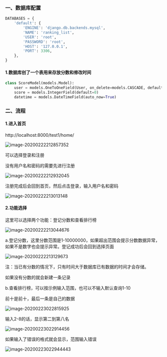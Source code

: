 ### 一、数据库配置

```python
DATABASES = {
    'default': {
        'ENGINE': 'django.db.backends.mysql',
        'NAME': 'ranking_list',
        'USER': 'root',
        'PASSWORD': 'root',
        'HOST': '127.0.0.1',
        'PORT': 3306,
    },
}
```

#### 1.数据库创了一个表用来存放分数和修改时间

```python
class ScoreModel(models.Model):
    user = models.OneToOneField(User, on_delete=models.CASCADE, default=None)
    score = models.IntegerField(default=0)
    datetime = models.DateTimeField(auto_now=True)
```

### 二、流程

#### 1.进入首页

http://localhost:8000/test1/home/

![image-20200222212857352](C:\Users\CMo\AppData\Roaming\Typora\typora-user-images\image-20200222212857352.png)



可以选择登录和注册

没有用户名和密码的需要先进行注册

![image-20200222212932045](C:\Users\CMo\AppData\Roaming\Typora\typora-user-images\image-20200222212932045.png)

注册完成后会回到首页，然后点击登录，输入用户名和密码

![image-20200222213013148](C:\Users\CMo\AppData\Roaming\Typora\typora-user-images\image-20200222213013148.png)

#### 2.功能选择

这里可以选择两个功能：登记分数和查看排行榜

![image-20200222213044676](C:\Users\CMo\AppData\Roaming\Typora\typora-user-images\image-20200222213044676.png)

a.登记分数，这里分数范围是1-10000000，如果超出范围会提示分数数据异常，如果不是数字也会提示异常。登记成功后会回到选择页面

![image-20200222213129673](C:\Users\CMo\AppData\Roaming\Typora\typora-user-images\image-20200222213129673.png)

注：当已有分数的情况下，只有时间大于数据库已有数据的时间才会存储。

如果没有分数的就会新建一条记录

b.查看排行榜，可以按示例输入范围，也可以不输入默认查询1-10

前十是前十，最后一条是自己的数据

![image-20200223022815925](C:\Users\CMo\AppData\Roaming\Typora\typora-user-images\image-20200223022815925.png)

输入2-8的话，显示第二到第八名

![image-20200223022914456](C:\Users\CMo\AppData\Roaming\Typora\typora-user-images\image-20200223022914456.png)

如果输入了错误的格式就会显示，范围输入错误

![image-20200223022944443](C:\Users\CMo\AppData\Roaming\Typora\typora-user-images\image-20200223022944443.png)